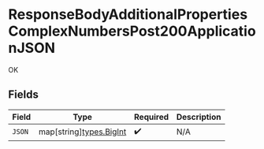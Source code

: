 # ResponseBodyAdditionalPropertiesComplexNumbersPost200ApplicationJSON

OK


## Fields

| Field                                            | Type                                             | Required                                         | Description                                      |
| ------------------------------------------------ | ------------------------------------------------ | ------------------------------------------------ | ------------------------------------------------ |
| `JSON`                                           | map[string][types.BigInt](../../types/bigint.md) | :heavy_check_mark:                               | N/A                                              |